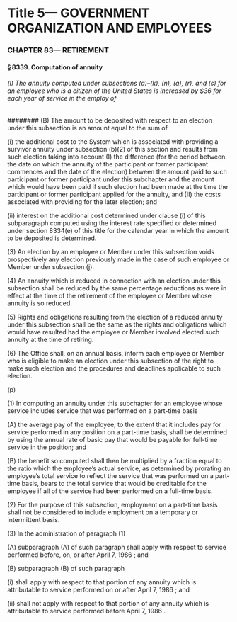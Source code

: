 
# Title 5— GOVERNMENT ORGANIZATION AND EMPLOYEES
### CHAPTER 83— RETIREMENT
#### § 8339. Computation of annuity
###### (l) The annuity computed under subsections (a)–(k), (n), (q), (r), and (s) for an employee who is a citizen of the United States is increased by $36 for each year of service in the employ of
######## (B) The amount to be deposited with respect to an election under this subsection is an amount equal to the sum of

(i) the additional cost to the System which is associated with providing a survivor annuity under subsection (b)(2) of this section and results from such election taking into account (I) the difference (for the period between the date on which the annuity of the participant or former participant commences and the date of the election) between the amount paid to such participant or former participant under this subchapter and the amount which would have been paid if such election had been made at the time the participant or former participant applied for the annuity, and (II) the costs associated with providing for the later election; and

(ii) interest on the additional cost determined under clause (i) of this subparagraph computed using the interest rate specified or determined under section 8334(e) of this title for the calendar year in which the amount to be deposited is determined.

(3) An election by an employee or Member under this subsection voids prospectively any election previously made in the case of such employee or Member under subsection (j).

(4) An annuity which is reduced in connection with an election under this subsection shall be reduced by the same percentage reductions as were in effect at the time of the retirement of the employee or Member whose annuity is so reduced.

(5) Rights and obligations resulting from the election of a reduced annuity under this subsection shall be the same as the rights and obligations which would have resulted had the employee or Member involved elected such annuity at the time of retiring.

(6) The Office shall, on an annual basis, inform each employee or Member who is eligible to make an election under this subsection of the right to make such election and the procedures and deadlines applicable to such election.

(p)

(1) In computing an annuity under this subchapter for an employee whose service includes service that was performed on a part-time basis

(A) the average pay of the employee, to the extent that it includes pay for service performed in any position on a part-time basis, shall be determined by using the annual rate of basic pay that would be payable for full-time service in the position; and

(B) the benefit so computed shall then be multiplied by a fraction equal to the ratio which the employee’s actual service, as determined by prorating an employee’s total service to reflect the service that was performed on a part-time basis, bears to the total service that would be creditable for the employee if all of the service had been performed on a full-time basis.

(2) For the purpose of this subsection, employment on a part-time basis shall not be considered to include employment on a temporary or intermittent basis.

(3) In the administration of paragraph (1)

(A) subparagraph (A) of such paragraph shall apply with respect to service performed before, on, or after April 7, 1986 ; and

(B) subparagraph (B) of such paragraph

(i) shall apply with respect to that portion of any annuity which is attributable to service performed on or after April 7, 1986 ; and

(ii) shall not apply with respect to that portion of any annuity which is attributable to service performed before April 7, 1986 .
